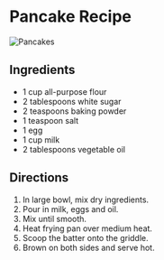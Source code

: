 # Pancake Recipe #
![Pancakes](https://images.unsplash.com/photo-1620108093944-7f606b8b4d7e?q=80&w=2491&auto=format&fit=crop&ixlib=rb-4.0.3&ixid=M3wxMjA3fDB8MHxwaG90by1wYWdlfHx8fGVufDB8fHx8fA%3D%3D)

## Ingredients ##

* 1 cup all-purpose flour
* 2 tablespoons white sugar
* 2 teaspoons baking powder
* 1 teaspoon salt
* 1 egg
* 1 cup milk
* 2 tablespoons vegetable oil

## Directions ##

1. In large bowl, mix dry ingredients.
2. Pour in milk, eggs and oil.
3. Mix until smooth.
4. Heat frying pan over medium heat.
5. Scoop the batter onto the griddle.
6. Brown on both sides and serve hot.